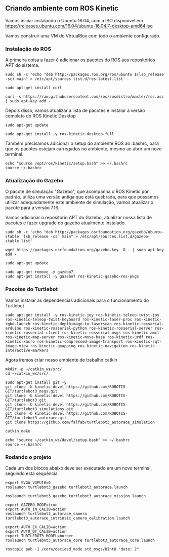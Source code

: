 ## Criando ambiente com ROS Kinetic

Vamos iniciar instalando o Ubuntu 16.04, com a ISO disponível em https://releases.ubuntu.com/16.04/ubuntu-16.04.7-desktop-amd64.iso

Vamos construir uma VM do VirtualBox com todo o ambiente configurado.

### Instalação do ROS

A primeira coisa a fazer é adicionar os pacotes do ROS aos repositórios APT do sistema.

```
sudo sh -c 'echo "deb http://packages.ros.org/ros/ubuntu $(lsb_release -sc) main" > /etc/apt/sources.list.d/ros-latest.list'

sudo apt-get install curl

curl -s https://raw.githubusercontent.com/ros/rosdistro/master/ros.asc | sudo apt-key add -
```

Depois disso, vamos atualizar a lista de pacotes e instalar a versão completa do ROS Kinetic Desktop

```
sudo apt-get update

sudo apt-get install -y ros-kinetic-desktop-full
```

Também precisamos adicionar o setup do ambiente ROS ao .bashrc, para que os pacotes estejam carregados no ambiente, mesmo ao abrir um novo terminal.

```
echo "source /opt/ros/kinetic/setup.bash" >> ~/.bashrc
source ~/.bashrc
```

### Atualização do Gazebo

O pacote de simulação "Gazebo", que acompanha o ROS Kinetic por padrão, utiliza uma versão antiga que está quebrada, para que possamos utilizar adequadamente este ambiente de simulação, vamos atualizar o pacote para a versão 7.16.

Vamos adicionar o repositório APT do Gazebo, atualizar nossa lista de pacotes e fazer upgrade do gazebo atualmente instalado.

```
sudo sh -c 'echo "deb http://packages.osrfoundation.org/gazebo/ubuntu-stable `lsb_release -cs` main" > /etc/apt/sources.list.d/gazebo-stable.list'

wget https://packages.osrfoundation.org/gazebo.key -O - | sudo apt-key add -

sudo apt-get update

sudo apt-get remove -y gazebo7 
sudo apt-get install -y gazebo7 ros-kinetic-gazebo-ros-pkgs
```

### Pacotes do Turtlebot 

Vamos instalar as dependencias adicionais para o funcionamento do Turtlebot

```
sudo apt-get install -y ros-kinetic-joy ros-kinetic-teleop-twist-joy ros-kinetic-teleop-twist-keyboard ros-kinetic-laser-proc ros-kinetic-rgbd-launch ros-kinetic-depthimage-to-laserscan ros-kinetic-rosserial-arduino ros-kinetic-rosserial-python ros-kinetic-rosserial-server ros-kinetic-rosserial-client ros-kinetic-rosserial-msgs ros-kinetic-amcl ros-kinetic-map-server ros-kinetic-move-base ros-kinetic-urdf ros-kinetic-xacro ros-kinetic-compressed-image-transport ros-kinetic-rqt-image-view ros-kinetic-gmapping ros-kinetic-navigation ros-kinetic-interactive-markers
```

Agora iremos criar nosso ambiente de trabalho catkin

```
mkdir -p ~/catkin_ws/src/
cd ~/catkin_ws/src/

sudo apt-get install git -y
git clone -b kinetic-devel https://github.com/ROBOTIS-GIT/turtlebot3_msgs.git
git clone -b kinetic-devel https://github.com/ROBOTIS-GIT/turtlebot3.git
git clone -b kinetic-devel https://github.com/ROBOTIS-GIT/turtlebot3_simulations.git
git clone -b kinetic-devel https://github.com/ROBOTIS-GIT/turtlebot3_autorace.git
git clone https://github.com/falfab/turtlebot3_autorace_simulation

catkin_make

echo "source ~/catkin_ws/devel/setup.bash" >> ~/.bashrc
source ~/.bashrc
```

### Rodando o projeto 

Cada um dos blocos abaixo deve ser executado em um novo terminal, seguindo esta sequência

```
export SVGA_VGPU10=0
roslaunch turtlebot3_gazebo turtlebot3_autorace.launch
```

```
roslaunch turtlebot3_gazebo turtlebot3_autorace_mission.launch
```

```
export GAZEBO_MODE=true
export AUTO_IN_CALIB=action
roslaunch turtlebot3_autorace_camera turtlebot3_autorace_intrinsic_camera_calibration.launch
```

```
export AUTO_EX_CALIB=action
export AUTO_DT_CALIB=action
export TURTLEBOT3_MODEL=burger
roslaunch turtlebot3_autorace_core turtlebot3_autorace_core.launch
```

```
rostopic pub -1 /core/decided_mode std_msgs/UInt8 "data: 2"
```